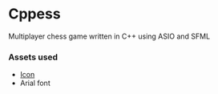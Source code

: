 # Cppess
Multiplayer chess game written in C++ using ASIO and SFML


### Assets used
* [Icon](https://icons8.com/icons/set/chess)
* Arial font